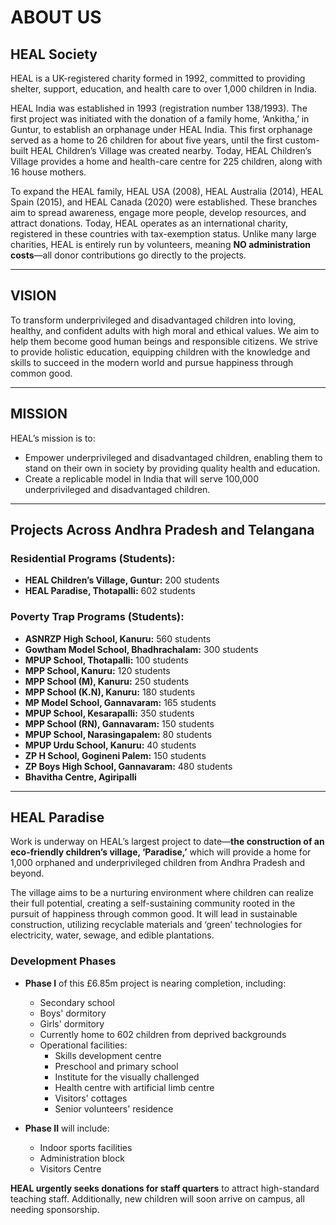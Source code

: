 # ABOUT US

## HEAL Society
HEAL is a UK-registered charity formed in 1992, committed to providing shelter, support, education, and health care to over 1,000 children in India.

HEAL India was established in 1993 (registration number 138/1993). The first project was initiated with the donation of a family home, ‘Ankitha,’ in Guntur, to establish an orphanage under HEAL India. This first orphanage served as a home to 26 children for about five years, until the first custom-built HEAL Children’s Village was created nearby. Today, HEAL Children’s Village provides a home and health-care centre for 225 children, along with 16 house mothers.

To expand the HEAL family, HEAL USA (2008), HEAL Australia (2014), HEAL Spain (2015), and HEAL Canada (2020) were established. These branches aim to spread awareness, engage more people, develop resources, and attract donations. Today, HEAL operates as an international charity, registered in these countries with tax-exemption status. Unlike many large charities, HEAL is entirely run by volunteers, meaning **NO administration costs**—all donor contributions go directly to the projects.

---

## VISION

To transform underprivileged and disadvantaged children into loving, healthy, and confident adults with high moral and ethical values. We aim to help them become good human beings and responsible citizens. We strive to provide holistic education, equipping children with the knowledge and skills to succeed in the modern world and pursue happiness through common good.

---

## MISSION

HEAL’s mission is to:

- Empower underprivileged and disadvantaged children, enabling them to stand on their own in society by providing quality health and education.
- Create a replicable model in India that will serve 100,000 underprivileged and disadvantaged children.

---

## Projects Across Andhra Pradesh and Telangana

### Residential Programs (Students):
- **HEAL Children’s Village, Guntur:** 200 students
- **HEAL Paradise, Thotapalli:** 602 students

### Poverty Trap Programs (Students):
- **ASNRZP High School, Kanuru:** 560 students
- **Gowtham Model School, Bhadhrachalam:** 300 students
- **MPUP School, Thotapalli:** 100 students
- **MPP School, Kanuru:** 120 students
- **MPP School (M), Kanuru:** 250 students
- **MPP School (K.N), Kanuru:** 180 students
- **MP Model School, Gannavaram:** 165 students
- **MPUP School, Kesarapalli:** 350 students
- **MPP School (RN), Gannavaram:** 150 students
- **MPUP School, Narasingapalem:** 80 students
- **MPUP Urdu School, Kanuru:** 40 students
- **ZP H School, Gogineni Palem:** 150 students
- **ZP Boys High School, Gannavaram:** 480 students
- **Bhavitha Centre, Agiripalli**

---

## HEAL Paradise

Work is underway on HEAL’s largest project to date—**the construction of an eco-friendly children’s village, ‘Paradise,’** which will provide a home for 1,000 orphaned and underprivileged children from Andhra Pradesh and beyond.

The village aims to be a nurturing environment where children can realize their full potential, creating a self-sustaining community rooted in the pursuit of happiness through common good. It will lead in sustainable construction, utilizing recyclable materials and ‘green’ technologies for electricity, water, sewage, and edible plantations.

### Development Phases
- **Phase I** of this £6.85m project is nearing completion, including:
  - Secondary school
  - Boys' dormitory
  - Girls' dormitory
  - Currently home to 602 children from deprived backgrounds
  - Operational facilities:
    - Skills development centre
    - Preschool and primary school
    - Institute for the visually challenged
    - Health centre with artificial limb centre
    - Visitors' cottages
    - Senior volunteers' residence

- **Phase II** will include:
  - Indoor sports facilities
  - Administration block
  - Visitors Centre

**HEAL urgently seeks donations for staff quarters** to attract high-standard teaching staff. Additionally, new children will soon arrive on campus, all needing sponsorship.
